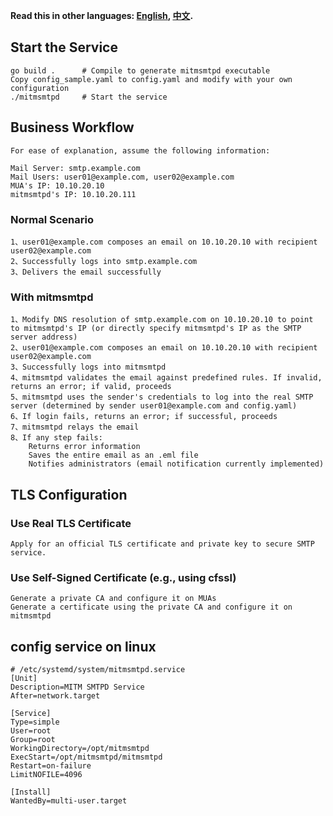 **Read this in other languages: [English](README.md), [中文](README_ZH.md).**

## Start the Service
    go build .      # Compile to generate mitmsmtpd executable  
    Copy config_sample.yaml to config.yaml and modify with your own configuration
    ./mitmsmtpd     # Start the service

## Business Workflow
    For ease of explanation, assume the following information:

    Mail Server: smtp.example.com
    Mail Users: user01@example.com, user02@example.com
    MUA's IP: 10.10.20.10
    mitmsmtpd's IP: 10.10.20.111

### Normal Scenario
    1、user01@example.com composes an email on 10.10.20.10 with recipient user02@example.com
    2、Successfully logs into smtp.example.com
    3、Delivers the email successfully

### With mitmsmtpd
    1、Modify DNS resolution of smtp.example.com on 10.10.20.10 to point to mitmsmtpd's IP (or directly specify mitmsmtpd's IP as the SMTP server address)
    2、user01@example.com composes an email on 10.10.20.10 with recipient user02@example.com
    3、Successfully logs into mitmsmtpd
    4、mitmsmtpd validates the email against predefined rules. If invalid, returns an error; if valid, proceeds
    5、mitmsmtpd uses the sender's credentials to log into the real SMTP server (determined by sender user01@example.com and config.yaml)
    6、If login fails, returns an error; if successful, proceeds
    7、mitmsmtpd relays the email
    8、If any step fails:
        Returns error information
        Saves the entire email as an .eml file
        Notifies administrators (email notification currently implemented)

## TLS Configuration
### Use Real TLS Certificate
    Apply for an official TLS certificate and private key to secure SMTP service.

### Use Self-Signed Certificate (e.g., using cfssl)
    Generate a private CA and configure it on MUAs
    Generate a certificate using the private CA and configure it on mitmsmtpd


## config service on linux
```
# /etc/systemd/system/mitmsmtpd.service
[Unit]
Description=MITM SMTPD Service
After=network.target

[Service]
Type=simple
User=root
Group=root
WorkingDirectory=/opt/mitmsmtpd
ExecStart=/opt/mitmsmtpd/mitmsmtpd
Restart=on-failure
LimitNOFILE=4096

[Install]
WantedBy=multi-user.target
```

